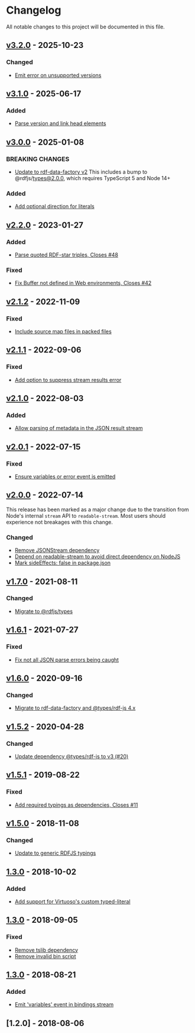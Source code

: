 # Changelog
All notable changes to this project will be documented in this file.

<a name="v3.2.0"></a>
## [v3.2.0](https://github.com/rubensworks/sparqljson-parse.js/compare/v3.1.0...v3.2.0) - 2025-10-23

### Changed
* [Emit error on unsupported versions](https://github.com/rubensworks/sparqljson-parse.js/commit/571d0d971783d5b09e7492b96c451e6ee8447eae)

<a name="v3.1.0"></a>
## [v3.1.0](https://github.com/rubensworks/sparqljson-parse.js/compare/v3.0.0...v3.1.0) - 2025-06-17

### Added
* [Parse version and link head elements](https://github.com/rubensworks/sparqljson-parse.js/commit/532366da8da1e2a946068abaafe953492a8c4a72)

<a name="v3.0.0"></a>
## [v3.0.0](https://github.com/rubensworks/sparqljson-parse.js/compare/v2.2.0...v3.0.0) - 2025-01-08

### BREAKING CHANGES
* [Update to rdf-data-factory v2](https://github.com/rubensworks/sparqljson-parse.js/commit/b2c2926c5cbcc831b064f97c5cc26a9305de1ed5)
    This includes a bump to @rdfjs/types@2.0.0, which requires TypeScript 5 and Node 14+

### Added
* [Add optional direction for literals](https://github.com/rubensworks/sparqljson-parse.js/commit/e5fe4c9a9bfcccd3bb8edbbd476f699a005f9d75)

<a name="v2.2.0"></a>
## [v2.2.0](https://github.com/rubensworks/sparqljson-parse.js/compare/v2.1.2...v2.2.0) - 2023-01-27

### Added
* [Parse quoted RDF-star triples, Closes #48](https://github.com/rubensworks/sparqljson-parse.js/commit/4eafdc9aee218a86b1f36e8848a582fc8252ad48)

### Fixed
* [Fix Buffer not defined in Web environments, Closes #42](https://github.com/rubensworks/sparqljson-parse.js/commit/221b968f3db33c0b8998e044f1fa5d50de3da39f)

<a name="v2.1.2"></a>
## [v2.1.2](https://github.com/rubensworks/sparqljson-parse.js/compare/v2.1.1...v2.1.2) - 2022-11-09

### Fixed
* [Include source map files in packed files](https://github.com/rubensworks/sparqljson-parse.js/commit/3f2117ed7158773dee02c9fc9ddce6d9957646f2)

<a name="v2.1.1"></a>
## [v2.1.1](https://github.com/rubensworks/sparqljson-parse.js/compare/v2.0.1...v2.1.1) - 2022-09-06

### Fixed
* [Add option to suppress stream results error](https://github.com/rubensworks/sparqljson-parse.js/commit/523efec418e2c678f4e3d72bc047396451c67e18)

<a name="v2.1.0"></a>
## [v2.1.0](https://github.com/rubensworks/sparqljson-parse.js/compare/v2.0.1...v2.1.0) - 2022-08-03

### Added
* [Allow parsing of metadata in the JSON result stream](https://github.com/rubensworks/sparqljson-parse.js/commit/0ab561d95a5b0f576ad3ff431076e78d366f658d)

<a name="v2.0.1"></a>
## [v2.0.1](https://github.com/rubensworks/sparqljson-parse.js/compare/v2.0.0...v2.0.1) - 2022-07-15

### Fixed
* [Ensure variables or error event is emitted](https://github.com/rubensworks/sparqljson-parse.js/commit/40a86691c9096a75ef3218a928e73bc0ea68cefb)

<a name="v2.0.0"></a>
## [v2.0.0](https://github.com/rubensworks/sparqljson-parse.js/compare/v1.7.0...v2.0.0) - 2022-07-14

This release has been marked as a major change due to the transition from Node's internal `stream` API to `readable-stream`.
Most users should experience not breakages with this change.

### Changed
* [Remove JSONStream dependency](https://github.com/rubensworks/sparqljson-parse.js/commit/18d98ff26dfa553bb8b8e33c3d5472384c4fb269)
* [Depend on readable-stream to avoid direct dependency on NodeJS](https://github.com/rubensworks/sparqljson-parse.js/commit/e4fc43ca7dda310e81077b24926c4a7e82355707)
* [Mark sideEffects: false in package.json](https://github.com/rubensworks/sparqljson-parse.js/commit/959ff9c381963347df5a02ee697623f1ae29e061)

<a name="v1.7.0"></a>
## [v1.7.0](https://github.com/rubensworks/sparqljson-parse.js/compare/v1.6.1...v1.7.0) - 2021-08-11

### Changed
* [Migrate to @rdfjs/types](https://github.com/rubensworks/sparqljson-parse.js/commit/160aee426f812ff86194f47bb67ab1d93acf5a5a)

<a name="v1.6.1"></a>
## [v1.6.1](https://github.com/rubensworks/sparqljson-parse.js/compare/v1.6.0...v1.6.1) - 2021-07-27

### Fixed
* [Fix not all JSON parse errors being caught](https://github.com/rubensworks/sparqljson-parse.js/commit/3389a2949f0d59a959fb43d4c7b8c248a891b30c)

<a name="v1.6.0"></a>
## [v1.6.0](https://github.com/rubensworks/sparqljson-parse.js/compare/v1.5.2...v1.6.0) - 2020-09-16

### Changed
* [Migrate to rdf-data-factory and @types/rdf-js 4.x](https://github.com/rubensworks/sparqljson-parse.js/commit/98bd2eb22809945e1b7b244e70cac2bf5adbb952)

<a name="v1.5.2"></a>
## [v1.5.2](https://github.com/rubensworks/sparqljson-parse.js/compare/v1.5.1...v1.5.2) - 2020-04-28

### Changed
* [Update dependency @types/rdf-js to v3 (#20)](https://github.com/rubensworks/sparqljson-parse.js/commit/72bdf12d1bda94a2da234e7f593d06eabeb6dbaf)

<a name="v1.5.1"></a>
## [v1.5.1](https://github.com/rubensworks/sparqljson-parse.js/compare/v1.5.0...v1.5.1) - 2019-08-22

### Fixed
* [Add required typings as dependencies, Closes #11](https://github.com/rubensworks/sparqljson-parse.js/commit/d5d2b1e9c15b6a8269d3595439760058c4433c9a)

<a name="v1.5.0"></a>
## [v1.5.0](https://github.com/rubensworks/sparqljson-parse.js/compare/v1.4.0...v1.5.0) - 2018-11-08

### Changed
* [Update to generic RDFJS typings](https://github.com/rubensworks/sparqljson-parse.js/commit/f0c44dd7f5d19dbe626b292353f4de169c0b4939)

<a name="1.4.0"></a>
## [1.3.0](https://github.com/rubensworks/sparqljson-parse.js/compare/v1.3.1...v1.4.0) - 2018-10-02
### Added
- [Add support for Virtuoso's custom typed-literal](https://github.com/rubensworks/sparqljson-parse.js/commit/d26c08c1028b0defc58f84cfa7a4f3fcbe15d2b5)

<a name="1.3.1"></a>
## [1.3.0](https://github.com/rubensworks/sparqljson-parse.js/compare/v1.3.0...v1.3.1) - 2018-09-05
### Fixed
- [Remove tslib dependency](https://github.com/rubensworks/sparqljson-parse.js/commit/969b0b03f22b578bb2a67641c663bd057392c284)
- [Remove invalid bin script](https://github.com/rubensworks/sparqljson-parse.js/commit/b111b4904d07f9ce81ca7d7bffaa659d3fee4d4c)

<a name="1.3.0"></a>
## [1.3.0](https://github.com/rubensworks/sparqljson-parse.js/compare/v1.2.0...v1.3.0) - 2018-08-21
### Added
- [Emit 'variables' event in bindings stream](https://github.com/rubensworks/sparqljson-parse.js/commit/b2421decfded34fb68e7ebacabf887f6063aa531)

<a name="1.2.0"></a>
## [1.2.0] - 2018-08-06
